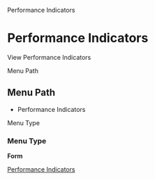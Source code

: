 
Performance Indicators
# Performance Indicators


View Performance Indicators

Menu Path
## Menu Path



- Performance Indicators

Menu Type
### Menu Type

**Form**


[Performance Indicators](../../functional-guide/form/form-performance-indicators.md)